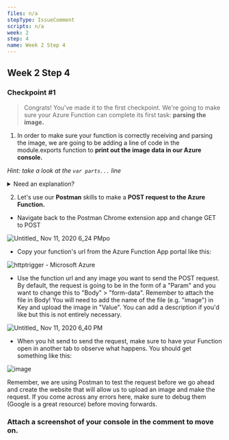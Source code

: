 ```yaml
---
files: n/a
stepType: IssueComment
scripts: n/a
week: 2
step: 4
name: Week 2 Step 4
---
```


## Week 2 Step 4

### Checkpoint #1

> Congrats! You've made it to the first checkpoint. We're going to make sure your Azure Function can complete its first task: **parsing the image.**

1. In order to make sure your function is correctly receiving and parsing the image, we are going to be adding a line of code in the module.exports function to **print out the image data in our Azure console.**

*Hint: take a look at the ```var parts...``` line*

<details>
<summary>Need an explanation?</summary>
<br>

* Use context.log() to print to console
* Our last line of code, `var parts = multipart.Parse(body, boundary);`, stored our parsed image...
* We only have one image, so let's access it in the array with the index of 0: `parts[0]`

Final line of code: `context.log(parts[0]);`

</details>

2. Let's use our **Postman** skills to make a **POST request to the Azure Function.**

* Navigate back to the Postman Chrome extension app and change GET to POST

![Untitled_ Nov 11, 2020 6_24 PM](https://user-images.githubusercontent.com/69332964/98876201-c3bca780-244b-11eb-9b94-8d3cecc80115.gif)po

* Copy your function's url from the Azure Function App portal like this:

![httptrigger - Microsoft Azure](https://user-images.githubusercontent.com/69332964/98876502-6f65f780-244c-11eb-832b-a25888b980da.gif)

* Use the function url and any image you want to send the POST request. By default, the request is going to be in the form of a "Param" and you want to change this to "Body" > "form-data". Remember to attach the file in Body! You will need to add the name of the file (e.g. "image") in Key and upload the image in "Value". You can add a description if you'd like but this is not entirely necessary.

![Untitled_ Nov 11, 2020 6_40 PM](https://user-images.githubusercontent.com/69332964/98876997-780afd80-244d-11eb-87fc-13822d909f2f.gif)

* When you hit send to send the request, make sure to have your Function open in another tab to observe what happens. You should get something like this:

![image](https://user-images.githubusercontent.com/69332964/98876407-3c236880-244c-11eb-9965-afed1085debb.png)

Remember, we are using Postman to test the request before we go ahead and create the website that will allow us to upload an image and make the request. If you come across any errors here, make sure to debug them (Google is a great resource) before moving forwards.


### **Attach a screenshot of your console in the comment to move on.**

